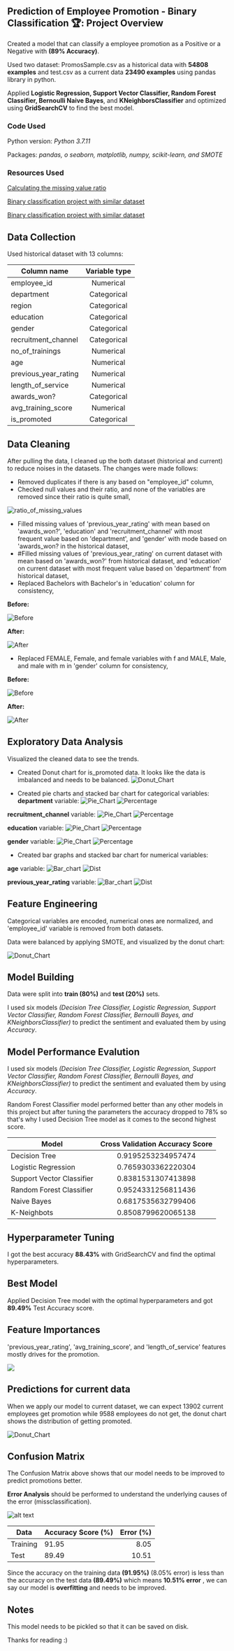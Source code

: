 ## Prediction of Employee Promotion - Binary Classification 🏆: Project Overview

Created a model that can classify a employee promotion as a Positive or a Negative with **(89% Accuracy)**.

Used two dataset: PromosSample.csv as a historical data with **54808 examples** and test.csv as a current data **23490 examples** using pandas library in python.

Applied **Logistic Regression, Support Vector Classifier, Random Forest Classifier, Bernoulli Naive Bayes**, and **KNeighborsClassifier** and optimized using **GridSearchCV** to find the best model.

### Code Used

Python version: *Python 3.7.11* 

Packages: *pandas, o seaborn, matplotlib, numpy, scikit-learn, and SMOTE*

### Resources Used

[Calculating the missing value ratio](https://www.analyticsvidhya.com/blog/2021/04/beginners-guide-to-missing-value-ratio-and-its-implementation/)

[Binary classification project with similar dataset](https://www.kaggle.com/code/avi111297/eda-on-employee-promo-pred-got-93-6-accuracy)

[Binary classification project with similar dataset](https://www.kaggle.com/code/amulya9/predict-employee-promotion-result/notebook)

## Data Collection
Used historical dataset with 13 columns:

|Column name           |Variable type|
| -------------        |:-----------:|                       
|employee_id           |Numerical  |
|department            |Categorical |
|region                |Categorical|
|education             |Categorical |
|gender                |Categorical |
|recruitment_channel   |Categorical|
|no_of_trainings       |Numerical |
|age                   |Numerical|
|previous_year_rating  |Numerical|
|length_of_service     |Numerical|
|awards_won?           |Categorical|
|avg_training_score    |Numerical|
|is_promoted           |Categorical|

## Data Cleaning
After pulling the data, I cleaned up the both dataset (historical and current) to reduce noises in the datasets. The changes were made follows:

* Removed duplicates if there is any based on "employee_id" column, 
* Checked null values and their ratio, and none of the variables are removed since their ratio is quite small,

![ratio_of_missing_values](https://user-images.githubusercontent.com/45776621/163044237-07e1e921-c30b-4775-bf84-01408cd17965.png)

* Filled missing values of 'previous_year_rating' with mean based on 'awards_won?', 'education' and 'recruitment_channel' with most frequent value based on 'department', and 'gender' with mode based on 'awards_won? in the historical dataset,
* #Filled missing values of 'previous_year_rating' on current dataset with mean based on 'awards_won?' from historical dataset, and 'education' on current dataset with most frequent value based on 'department' from historical dataset,
* Replaced Bachelors with Bachelor's in 'education' column for consistency,

**Before:**

![Before](https://github.com/cerenkasap/prediction_of_employee_promotion/blob/main/images/education_col_before.png)

**After:**

![After](https://github.com/cerenkasap/prediction_of_employee_promotion/blob/main/images/education_col_after.png)

* Replaced FEMALE, Female, and female variables with f and MALE, Male, and male with m in 'gender' column for consistency,

**Before:**

![Before](https://github.com/cerenkasap/prediction_of_employee_promotion/blob/main/images/gender_col_before.png)

**After:**

![After](https://github.com/cerenkasap/prediction_of_employee_promotion/blob/main/images/gender_col_after.png)

## Exploratory Data Analysis
Visualized the cleaned data to see the trends.

* Created Donut chart for is_promoted data. It looks like the data is imbalanced and needs to be balanced.
![Donut_Chart](https://github.com/cerenkasap/prediction_of_employee_promotion/blob/main/images/donut_chart.png)

* Created pie charts and stacked bar chart for categorical variables:
**department** variable:
![Pie_Chart](https://github.com/cerenkasap/prediction_of_employee_promotion/blob/main/images/department_piechart.png)
![Percentage](https://github.com/cerenkasap/prediction_of_employee_promotion/blob/main/images/department_percentage.png)

**recruitment_channel** variable:
![Pie_Chart](https://github.com/cerenkasap/prediction_of_employee_promotion/blob/main/images/recruitment_channel_piechart.png)
![Percentage](https://github.com/cerenkasap/prediction_of_employee_promotion/blob/main/images/recruitment_channel_percentage.png)

**education** variable:
![Pie_Chart](https://github.com/cerenkasap/prediction_of_employee_promotion/blob/main/images/department_piechart.png)
![Percentage](https://github.com/cerenkasap/prediction_of_employee_promotion/blob/main/images/education_dist.png)

**gender** variable:
![Pie_Chart](https://github.com/cerenkasap/prediction_of_employee_promotion/blob/main/images/gender_piechart.png)
![Percentage](https://github.com/cerenkasap/prediction_of_employee_promotion/blob/main/images/gender_dist.png)

* Created bar graphs and stacked bar chart for numerical variables:

**age** variable:
![Bar_chart](https://github.com/cerenkasap/prediction_of_employee_promotion/blob/main/images/age.png)
![Dist](https://github.com/cerenkasap/prediction_of_employee_promotion/blob/main/images/age_dist.png)

**previous_year_rating** variable:
![Bar_chart](https://github.com/cerenkasap/prediction_of_employee_promotion/blob/main/images/previous_year_ratings.png)
![Dist](https://github.com/cerenkasap/prediction_of_employee_promotion/blob/main/images/previous_year_ratings_dist.png)

## Feature Engineering

Categorical variables are encoded, numerical ones are normalized, and 'employee_id' variable is removed from both datasets.

Data were balanced by applying SMOTE, and visualized by the donut chart:

![Donut_Chart](https://github.com/cerenkasap/prediction_of_employee_promotion/blob/main/images/donut_chart_after_resampling.png)

## Model Building
Data were split into **train (80%)** and **test (20%)** sets.

I used six models *(Decision Tree Classifier, Logistic Regression, Support Vector Classifier, Random Forest Classifier, Bernoulli Bayes, and KNeighborsClassifier)* to predict the sentiment and evaluated them by using *Accuracy*.

## Model Performance Evalution

I used six models *(Decision Tree Classifier, Logistic Regression, Support Vector Classifier, Random Forest Classifier, Bernoulli Bayes, and KNeighborsClassifier)* to predict the sentiment and evaluated them by using *Accuracy*.

Random Forest Classifier model performed better than any other models in this project but after tuning the parameters the accuracy dropped to 78% so that's why I used Decision Tree model as it comes to the second highest score.

|Model                      |Cross Validation Accuracy Score|                      
| -------------             |:-----------------:|                       
|Decision Tree              |0.9195253234957474|
|Logistic Regression        |0.7659303362220304|
|Support Vector Classifier  |0.8381531307413898|
|Random Forest Classifier   |0.9524331256811436|
|Naive Bayes                |0.6817535632799406|
|K-Neighbots                |0.8508799620065138|

## Hyperparameter Tuning
I got the best accuracy **88.43%** with GridSearchCV and find the optimal hyperparameters.

## Best Model
Applied Decision Tree model with the optimal hyperparameters and got **89.49%** Test Accuracy score.

## Feature Importances
'previous_year_rating', 'avg_training_score', and 'length_of_service' features mostly drives for the promotion. 

![](https://github.com/cerenkasap/prediction_of_employee_promotion/blob/main/images/feature_importances.png)

## Predictions for current data

When we apply our model to current dataset, we can expect 13902 current employees get promotion while 9588 employees do not get, the donut chart shows the distribution of getting promoted.

![Donut_Chart](https://github.com/cerenkasap/prediction_of_employee_promotion/blob/main/images/donut_chart_pred.png)

## Confusion Matrix
The Confusion Matrix above shows that our model needs to be improved to predict promotions better.

**Error Analysis** should be performed to understand the underlying causes of the error (missclassification).

![alt text](https://github.com/cerenkasap/prediction_of_employee_promotion/blob/main/images/confusion_matrix.png "Confusion Matrix of Prediction of Employee promotion")

|Data     |Accuracy Score (%)  |Error (%)|                    
| --------|:----------------   |-------:| 
|Training | 91.95              |8.05|
|Test     | 89.49              |10.51|



Since the accuracy on the training data **(91.95%)** (8.05% error) is less than the accuracy on the test data **(89.49%)** which means **10.51% error** , we can say our model is **overfitting** and needs to be improved.

## Notes
This model needs to be pickled so that it can be saved on disk.


Thanks for reading :) 
